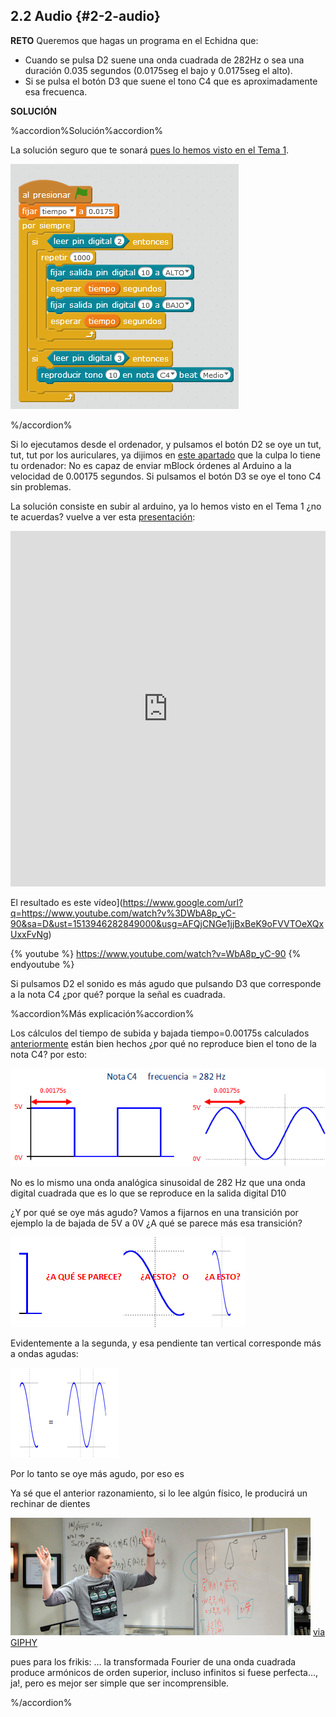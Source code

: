 ## 2.2 Audio {#2-2-audio}

**RETO**
Queremos que hagas un programa en el Echidna que:
* Cuando se pulsa D2 suene una onda cuadrada de 282Hz o sea una duración 0.035 segundos (0.0175seg el bajo y 0.0175seg el alto).
* Si se pulsa el botón D3 que suene el tono C4 que es aproximadamente esa frecuenca.

**SOLUCIÓN**

%accordion%Solución%accordion%

La solución seguro que te sonará [pues lo hemos visto en el Tema 1](/tema_1_como_utilizar_echidna/12_como_se_programa_echidna_shield/124-mblock-vs-snap4arduino-cual-es-el-mejor/1247-importante-subir-a-arduino.md).

![](/assets/TnoC4.png)

%/accordion%

Si lo ejecutamos desde el ordenador, y pulsamos el botón D2 se oye un tut, tut, tut por los auriculares, ya dijimos en [este apartado](../tema_1_como_utilizar_echidna/12_como_se_programa_echidna_shield.md#1-2-4-7-subir-a-arduino) que la culpa lo tiene tu ordenador: No es capaz de enviar mBlock órdenes al Arduino a la velocidad de 0.00175 segundos. Si pulsamos el botón D3 se oye el tono C4 sin problemas.

La solución consiste en subir al arduino, ya lo hemos visto en el Tema 1 ¿no te acuerdas? vuelve a ver esta [presentación](https://www.google.com/url?q=https://docs.google.com/presentation/d/e/2PACX-1vTkh8pwo-b7LACnD7_ZAfWzYCchZI9H1_uR-tZqgfBRtOPFOaVDH8ognsCNEXA8khLI7UX6ziUQXZsx/pub?start%3Dfalse%26loop%3Dfalse%26delayms%3D3000&sa=D&ust=1513946282848000&usg=AFQjCNF-RkZZDtHb-eWpB2fP4vGzbfAAmg):

<iframe src="https://docs.google.com/presentation/d/e/2PACX-1vTkh8pwo-b7LACnD7_ZAfWzYCchZI9H1_uR-tZqgfBRtOPFOaVDH8ognsCNEXA8khLI7UX6ziUQXZsx/embed?start=false&;loop=false&;delayms=3000" frameborder="0" width="100%" height="569" allowfullscreen="true" mozallowfullscreen="true" webkitallowfullscreen="true"></iframe>




El resultado es este vídeo](https://www.google.com/url?q=https://www.youtube.com/watch?v%3DWbA8p_yC-90&sa=D&ust=1513946282849000&usg=AFQjCNGe1jjBxBeK9oFVVTOeXQxUxxFvNg)

{% youtube %} https://www.youtube.com/watch?v=WbA8p_yC-90 {% endyoutube %}

Si pulsamos D2 el sonido es más agudo que pulsando D3 que corresponde a la nota C4 ¿por qué? porque la señal es cuadrada.

%accordion%Más explicación%accordion%

Los cálculos del tiempo de subida y bajada tiempo=0.00175s calculados [anteriormente](../tema_1_como_utilizar_echidna/12_como_se_programa_echidna_shield.md#1-2-4-1-instrucciones-espec-ficas-para-arduino) están bien hechos ¿por qué no reproduce bien el tono de la nota C4? por esto:

![](/images/image76.png)

No es lo mismo una onda analógica sinusoidal de 282 Hz que una onda digital cuadrada que es lo que se reproduce en la salida digital D10

¿Y por qué se oye más agudo? Vamos a fijarnos en una transición por ejemplo la de bajada de 5V a 0V ¿A qué se parece más esa transición?

![](/images/image15.png)

Evidentemente a la segunda, y esa pendiente tan vertical corresponde más a ondas agudas:

![](/images/image48.png)

Por lo tanto se oye más agudo, por eso es

Ya sé que el anterior razonamiento, si lo lee algún físico, le producirá un rechinar de dientes 

![](/images/image63.png)
[via GIPHY](https://giphy.com)

pues para los frikis: … la transformada Fourier de una onda cuadrada produce armónicos de orden superior, incluso infinitos si fuese perfecta..., ja!, pero es mejor ser simple que ser incomprensible.

%/accordion%

